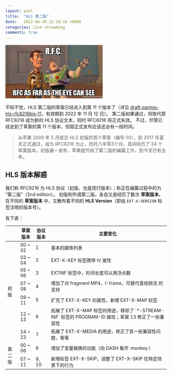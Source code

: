 ```yaml
---
layout: post
title:  "HLS 第二版"
date:   2022-06-20 12:10:10 +0800
categories: live streaming
comments: true
---
```


<img src="/assets/img/rfc.jpeg">

不知不觉，HLS 第二版的草案已经进入到第 11 个版本了（详见 [draft-pantos-hls-rfc8216bis-11](https://datatracker.ietf.org/doc/draft-pantos-hls-rfc8216bis/11/)，有效期到 2022 年 11 月 12 日）。
第二版如果通过，将取代原 RFC8216 成为新的 HLS 协议文本，同时 RFC8216 将正式失效。
不过，尽管已经走到了草案的第 11 个版本，但距正式发布应该还会有一段时间。

> 从苹果 2009 年 5 月提交 HLS 初版的首个草案（编号 00），到 2017 年夏天正式通过，成为 RFC8216 为止，历时八年零3个月，其间经历了 24 个草案版本。初版甫一发布，苹果就开始了第二版的编纂工作，到今天已有五年。

## HLS 版本解惑

我们称 RFC8216 为 HLS 协议（初版，也是现行版本）；称正在编纂过程中的为 “第二版”（2nd edition）。
初版和所谓第二版，各自又是经历了数次 **草案版本**。
在不同的 **草案版本** 中，又散布着不同的 **HLS Version**（即由 `EXT-X-VERSION` 标签注明的版本号）。

有下表：

<table>
  <thead>
    <tr>
      <th></th>
      <th>草案版本</th>
      <th>协议版本</th>
      <th>主要变化</th>
    </tr>
  </thead>
  <tbody>
    <tr>
      <td rowspan=7>初版</td>
      <td>00 ~ 02</td>
      <td>1</td>
      <td>基本的媒体列表</td>
    </tr>
    <tr>
      <td>03 ~ 04</td>
      <td>2</td>
      <td>EXT-X-KEY 标签携带 IV 属性</td>
    </tr>
    <tr>
      <td>05 ~ 06</td>
      <td>3</td>
      <td>EXTINF 标签中，时间长度可以用浮点数</td>
    </tr>
    <tr>
      <td>07 ~ 08</td>
      <td>4</td>
      <td>增加了对 fragment MP4，I-frame，可替代音视频流 的支持</td>
    </tr>
    <tr>
      <td>09 ~ 11</td>
      <td>5</td>
      <td>扩充了 EXT-X-KEY 的属性，新增 EXT-X-MAP 标签</td>
    </tr>
    <tr>
      <td>12 ~ 13</td>
      <td>6</td>
      <td>拓展了 EXT-X-MAP 标签的用途，移除了 `*-STREAM-INF` 标签的 PROGRAM-ID 属性；草案 13 修正了一些兼容性</td>
    </tr>
    <tr>
      <td>14 ~ 23</td>
      <td>7</td>
      <td>拓展了 EXT-X-MEDIA 的用途，修正了其一些兼容性问题，等等</td>
    </tr>
    <tr>
      <td rowspan=4>第二版</td>
      <td>00 ~ 06</td>
      <td>8</td>
      <td>增加了变量替换的功能（向 DASH 看齐 :monkey:）</td>
    </tr>
    <tr>
      <td>07 ~ 11</td>
      <td>9, 10</td>
      <td>新增标签 EXT-X-SKIP，调整了 EXT-X-SKIP 在特定场景下的行为</td>
    </tr>
  </tbody>
</table>
